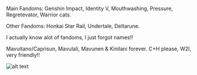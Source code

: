 Main Fandoms: Genshin Impact, Identity V, Mouthwashing, Pressure, Regretevator, Warrior cats.

Other Fandoms: Honkai Star Rail, Undertale, Deltarune.

I actually know alot of fandoms, I just forgot names!!

Mavuitano/Caprisun, Mavulali, Mavunen & Kinilani forever. C+H please, W2I, very friendly!!

![alt text]([http://url/to/img.png](https://media.tenor.com/52HJMEuScoEAAAAi/mauv%C5%9Fka.gif))
